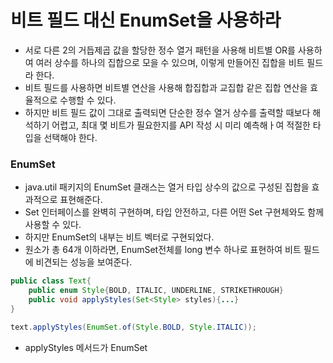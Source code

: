 # 비트 필드 대신 EnumSet을 사용하라

- 서로 다른 2의 거듭제곱 값을 할당한 정수 열거 패턴을 사용해 비트별 OR를 사용하여 여러 상수를 하나의
집합으로 모을 수 있으며, 이렇게 만들어진 집합을 비트 필드라 한다.
- 비트 필드를 사용하면 비트별 연산을 사용해 합집합과 교집합 같은 집합 연산을 효율적으로 수행할 수 있다.
- 하지만 비트 필드 값이 그대로 출력되면 단순한 정수 열거 상수를 출력할 때보다 해석하기 어렵고, 최대 몇 비트가 필요한지를
API 작성 시 미리 예측해ㅏ여 적절한 타입을 선택해야 한다.

### EnumSet

- java.util 패키지의 EnumSet 클래스는 열거 타입 상수의 값으로 구성된 집합을 효과적으로 표현해준다.
- Set 인터페이스를 완벽히 구현하며, 타입 안전하고, 다른 어떤 Set 구현체와도 함께 사용할 수 있다.
- 하지만 EnumSet의 내부는 비트 벡터로 구현되었다.
- 원소가 총 64개 이하라면, EnumSet전체를 long 변수 하나로 표현하여 비트 필드에 비견되는 성능을 보여준다.

```java
public class Text{
    public enum Style{BOLD, ITALIC, UNDERLINE, STRIKETHROUGH}
    public void applyStyles(Set<Style> styles){...}
}

text.applyStyles(EnumSet.of(Style.BOLD, Style.ITALIC));
```
- applyStyles 메서드가 EnumSet<Style>이 아닌 Set<Style>을 받은 이유는 모든 클라이언트가 EnumSet을 건네리라 짐작되는 상황이라도
이왕이면 인터페이스로 받는 게 일반적으로 좋은 습관이다.
- 이렇게 하면 좀 특이한 클라이언트가 다른 Set 구현체를 넘기더라도 처리할 수 있기 때문이다.

## 핵심 정리

- 열거할 수 있는 타입을 한데 모아 집합 형태로 사용한다고 해도 비트 필드를 사용할 이유는 없다.
- EnumSet 클래스가 비트 필드 수준의 명료함과 성능을 제공하고 열거 타입의 장점까지 선사하기 때문이다.
